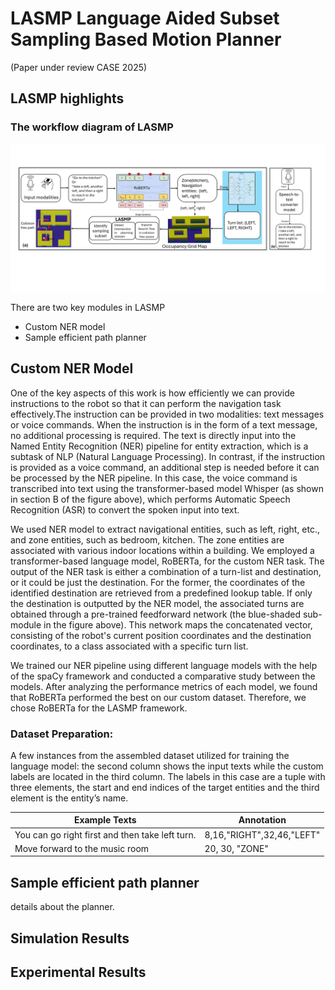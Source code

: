 # LASMP Language Aided Subset Sampling Based Motion Planner 
(Paper under review CASE 2025)

## LASMP highlights
### The workflow diagram of LASMP
![Workflow](Figures/workflow.png)

There are two key modules in LASMP
- Custom NER model
- Sample efficient path planner

## Custom NER Model
One of the key aspects of this work is how efficiently we can provide instructions to the robot so that it can perform the navigation task effectively.The instruction can be provided in two modalities: text messages or voice commands. When the instruction is in the form of a text message, no additional processing is required. The text is directly input into the Named Entity Recognition (NER) pipeline for entity extraction, which is a subtask of NLP (Natural Language Processing). In contrast, if the instruction is provided as a voice command, an additional step is needed before it can be processed by the NER pipeline. In this case, the voice command is transcribed into text using the transformer-based model Whisper (as shown in section B of the figure above), which performs Automatic Speech Recognition (ASR) to convert the spoken input into text. 

We used NER model to extract navigational entities, such as left, right, etc., and zone entities, such as bedroom, kitchen. The zone entities are associated with various indoor locations within a building. We employed a transformer-based language model, RoBERTa, for the custom NER task. The output of the NER task is either a combination of a turn-list and destination, or it could be just the destination. For the former, the coordinates of the identified destination are retrieved from a predefined lookup table. If only the destination is outputted by the NER model, the associated turns are obtained through a pre-trained feedforward network (the blue-shaded sub-module in the figure above). This network maps the concatenated vector, consisting of the robot's current position coordinates and the destination coordinates, to a class associated with a specific turn list.

We trained our NER pipeline using different language models with the help of the spaCy framework and conducted a comparative study between the models. After analyzing the performance metrics of each model, we found that RoBERTa performed the best on our custom dataset. Therefore, we chose RoBERTa for the LASMP framework.

### Dataset Preparation:

A few instances from the assembled dataset utilized for training the language model: the second column shows the input texts while the custom labels are located in the third column. The labels in this case are a tuple with three elements, the start and end indices of the target entities and the third element is the entity’s name.

| Example Texts                                   | Annotation                |
| ----------------------------------------------  | ------------------------- |  
|You can go right first and then take left turn.  | 8,16,"RIGHT",32,46,"LEFT" |
|Move forward to the music room                   | 20, 30, "ZONE"            | 

## Sample efficient path planner
details about the planner.

## Simulation Results

## Experimental Results

